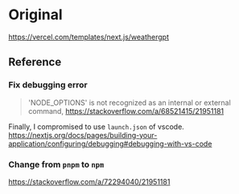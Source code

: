 
# Original
https://vercel.com/templates/next.js/weathergpt

## Reference

### Fix debugging error
> 'NODE_OPTIONS' is not recognized as an internal or external command,
https://stackoverflow.com/a/68521415/21951181

Finally, I compromised to use `launch.json` of vscode.  
https://nextjs.org/docs/pages/building-your-application/configuring/debugging#debugging-with-vs-code 


### Change from `pnpm` to `npm`
https://stackoverflow.com/a/72294040/21951181
